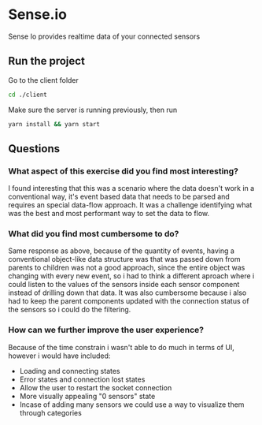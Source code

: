 # Sense.io

Sense Io provides realtime data of your connected sensors

## Run the project

Go to the client folder

```bash
cd ./client
```

Make sure the server is running previously, then run

```bash
yarn install && yarn start
```

## Questions

### What aspect of this exercise did you find most interesting?

I found interesting that this was a scenario where the data doesn't work in a conventional way, it's event based data that needs to be parsed and requires an special data-flow approach. It was a challenge identifying what was the best and most performant way to set the data to flow.

### What did you find most cumbersome to do?

Same response as above, because of the quantity of events, having a conventional object-like data structure was that was passed down from parents to children was not a good approach, since the entire object was changing with every new event, so i had to think a different aproach where i could listen to the values of the sensors inside each sensor component instead of drilling down that data. It was also cumbersome because i also had to keep the parent components updated with the connection status of the sensors so i could do the filtering.

### How can we further improve the user experience?

Because of the time constrain i wasn't able to do much in terms of UI, however i would have included:

- Loading and connecting states
- Error states and connection lost states
- Allow the user to restart the socket connection
- More visually appealing "0 sensors" state
- Incase of adding many sensors we could use a way to visualize them through categories
